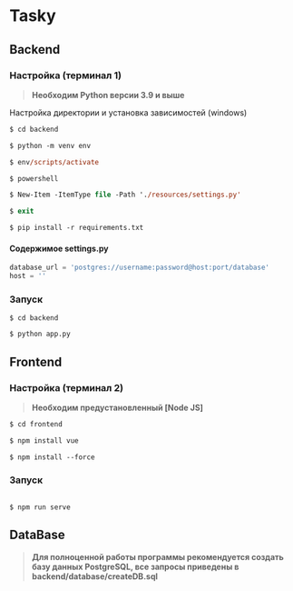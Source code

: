 # Tasky

## Backend

### Настройка (терминал 1)

>  **Необходим Python версии 3.9 и выше**

Настройка директории и установка зависимостей (windows)

```ps
$ cd backend

$ python -m venv env

$ env/scripts/activate

$ powershell

$ New-Item -ItemType file -Path './resources/settings.py'

$ exit

$ pip install -r requirements.txt
```

#### Содержимое settings.py
```python
database_url = 'postgres://username:password@host:port/database'
host = ''
```

### Запуск 
```console
$ cd backend

$ python app.py   
```

## Frontend

### Настройка (терминал 2)

>  **Необходим предустановленный [Node JS]**

```ps
$ cd frontend

$ npm install vue

$ npm install --force
```

### Запуск

```console

$ npm run serve
```

## DataBase
> **Для полноценной работы программы рекомендуется создать базу данных PostgreSQL, все запросы приведены в backend/database/createDB.sql**